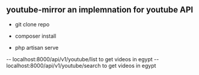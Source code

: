## youtube-mirror an implemnation for youtube API 

- git clone repo 

- composer install 

- php artisan serve

-- localhost:8000/api/v1/youtube/list to get videos in egypt
-- localhost:8000/api/v1/youtube/search to get videos in egypt

